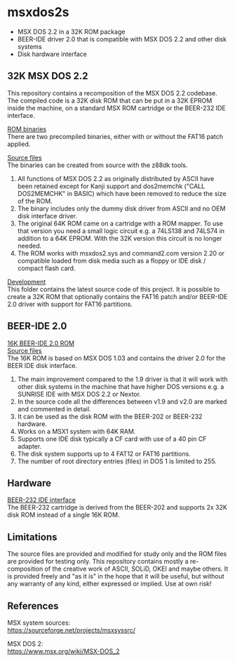 # msxdos2s
- MSX DOS 2.2 in a 32K ROM package
- BEER-IDE driver 2.0 that is compatible with MSX DOS 2.2 and other disk systems
- Disk hardware interface

## 32K MSX DOS 2.2
This repository contains a recomposition of the MSX DOS 2.2 codebase. The compiled code is a 32K disk ROM that can be put in a 32K EPROM inside the machine,  on a standard MSX ROM cartridge or the BEER-232 IDE interface.  

[ROM binaries](rom/)  
There are two precompiled binaries, either with or without the FAT16 patch applied.

[Source files](mod-32k/)  
The binaries can be created from source with the z88dk tools.

 1. All functions of MSX DOS 2.2 as originally distributed by ASCII have been retained except for Kanji support and dos2memchk ("CALL DOS2MEMCHK" in BASIC) which have been removed to reduce the size of the ROM. 
 2. The binary includes only the dummy disk driver from ASCII and no OEM disk interface driver. 
 3. The original 64K ROM came on a cartridge with a ROM mapper. To use that version you need a small logic circuit e.g. a 74LS138 and 74LS74 in addition to a 64K EPROM. With the 32K version this circuit is no longer needed. 
 4. The ROM works with msxdos2.sys and command2.com version 2.20 or compatible loaded from disk media such as a floppy or IDE disk / compact flash card. 

[Development](dev-32k/)  
This folder contains the latest source code of this project. It is possible to create a 32K ROM that optionally contains the FAT16 patch and/or BEER-IDE 2.0 driver with support for FAT16 partitions. 

## BEER-IDE 2.0
[16K BEER-IDE 2.0 ROM](https://github.com/b3rendsh/msxdos2s/blob/main/rom/BEER20_DISK.ROM)  
[Source files](mod-beer20/)  
The 16K ROM is based on MSX DOS 1.03 and contains the driver 2.0 for the BEER IDE disk interface. 

1. The main improvement compared to the 1.9 driver is that it will work with other disk systems in the machine that have higher DOS versions e.g. a SUNRISE IDE with MSX DOS 2.2 or Nextor.
2. In the source code all the differences between v1.9 and v2.0 are marked and commented in detail.
3. It can be used as the disk ROM with the BEER-202 or BEER-232 hardware. 
4. Works on a MSX1 system with 64K RAM. 
5. Supports one IDE disk typically a CF card with use of a 40 pin CF adapter.
6. The disk system supports up to 4 FAT12 or FAT16 partitions.
7. The number of root directory entries (files) in DOS 1 is limited to 255.

## Hardware 
[BEER-232 IDE interface](hardware/beer-232/)  
The BEER-232 cartridge is derived from the BEER-202 and supports 2x 32K disk ROM  instead of a  single 16K ROM.

## Limitations
The source files are provided and modified for study only and the ROM files are provided for testing only. This repository contains mostly a re-composition of the creative work of ASCII, SOLiD, OKEI and maybe others. It is provided freely and "as it is" in the hope that it will be useful, but without any warranty of any kind, either expressed or implied. Use at own risk!  

## References
MSX system sources:  
https://sourceforge.net/projects/msxsyssrc/  
  
MSX DOS 2:  
https://www.msx.org/wiki/MSX-DOS_2  



